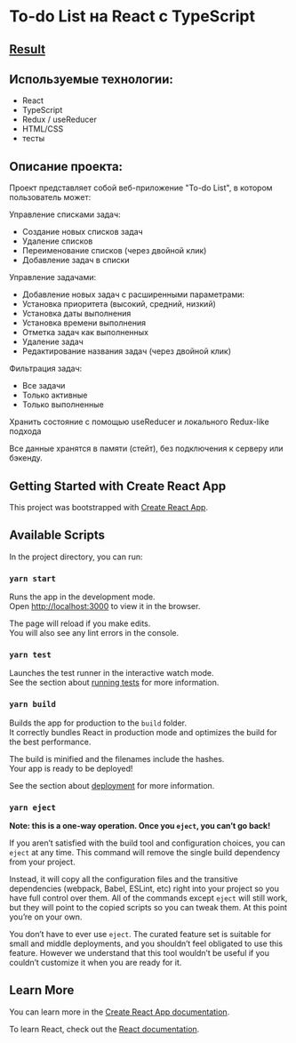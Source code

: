 # To-do List на React с TypeScript

## [Result](https://lesiapashuk.github.io/To-do-List-react-ts/)

## Используемые технологии:
- React
- TypeScript
- Redux / useReducer
- HTML/CSS
- тесты

##  Описание проекта:
Проект представляет собой веб-приложение "To-do List", в котором пользователь может:

Управление списками задач:
- Создание новых списков задач
- Удаление списков
- Переименование списков (через двойной клик)
- Добавление задач в списки

Управление задачами:
- Добавление новых задач с расширенными параметрами:
- Установка приоритета (высокий, средний, низкий)
- Установка даты выполнения
- Установка времени выполнения
- Отметка задач как выполненных
- Удаление задач
- Редактирование названия задач (через двойной клик)

Фильтрация задач:
- Все задачи
- Только активные
- Только выполненные


Хранить состояние с помощью useReducer и локального Redux-like подхода

Все данные хранятся в памяти (стейт), без подключения к серверу или бэкенду.

## Getting Started with Create React App

This project was bootstrapped with [Create React App](https://github.com/facebook/create-react-app).

## Available Scripts

In the project directory, you can run:

### `yarn start`

Runs the app in the development mode.\
Open [http://localhost:3000](http://localhost:3000) to view it in the browser.

The page will reload if you make edits.\
You will also see any lint errors in the console.

### `yarn test`

Launches the test runner in the interactive watch mode.\
See the section about [running tests](https://facebook.github.io/create-react-app/docs/running-tests) for more information.

### `yarn build`

Builds the app for production to the `build` folder.\
It correctly bundles React in production mode and optimizes the build for the best performance.

The build is minified and the filenames include the hashes.\
Your app is ready to be deployed!

See the section about [deployment](https://facebook.github.io/create-react-app/docs/deployment) for more information.

### `yarn eject`

**Note: this is a one-way operation. Once you `eject`, you can’t go back!**

If you aren’t satisfied with the build tool and configuration choices, you can `eject` at any time. This command will remove the single build dependency from your project.

Instead, it will copy all the configuration files and the transitive dependencies (webpack, Babel, ESLint, etc) right into your project so you have full control over them. All of the commands except `eject` will still work, but they will point to the copied scripts so you can tweak them. At this point you’re on your own.

You don’t have to ever use `eject`. The curated feature set is suitable for small and middle deployments, and you shouldn’t feel obligated to use this feature. However we understand that this tool wouldn’t be useful if you couldn’t customize it when you are ready for it.

## Learn More

You can learn more in the [Create React App documentation](https://facebook.github.io/create-react-app/docs/getting-started).

To learn React, check out the [React documentation](https://reactjs.org/).
